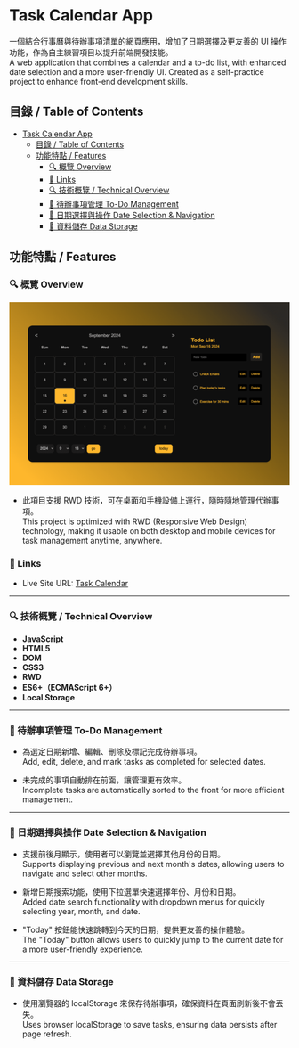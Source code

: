 # Task Calendar App

一個結合行事曆與待辦事項清單的網頁應用，增加了日期選擇及更友善的 UI 操作功能，作為自主練習項目以提升前端開發技能。  
A web application that combines a calendar and a to-do list, with enhanced date selection and a more user-friendly UI. Created as a self-practice project to enhance front-end development skills.

## 目錄 / Table of Contents

- [Task Calendar App](#task-calendar-app)
  - [目錄 / Table of Contents](#目錄--table-of-contents)
  - [功能特點 / Features](#功能特點--features)
    - [🔍 概覽 Overview](#-概覽-overview)
    - [🔗 Links](#-links)
    - [🔍 技術概覽 / Technical Overview](#-技術概覽--technical-overview)
    - [📝 待辦事項管理 To-Do Management](#-待辦事項管理-to-do-management)
    - [📅 日期選擇與操作 Date Selection \& Navigation](#-日期選擇與操作-date-selection--navigation)
    - [📁 資料儲存 Data Storage](#-資料儲存-data-storage)

## 功能特點 / Features

### 🔍 概覽 Overview

![Screenshot-desktop](./images/Screenshot-desktop.png)

- 此項目支援 RWD 技術，可在桌面和手機設備上運行，隨時隨地管理代辦事項。  
   This project is optimized with RWD (Responsive Web Design) technology, making it usable on both desktop and mobile devices for task management anytime, anywhere.

### 🔗 Links

- Live Site URL: [Task Calendar](https://kaiens-lab.github.io/Task-Calendar/)

---

### 🔍 技術概覽 / Technical Overview

- **JavaScript**
- **HTML5**
- **DOM**
- **CSS3**
- **RWD**
- **ES6+（ECMAScript 6+）**
- **Local Storage**

---

### 📝 待辦事項管理 To-Do Management

- 為選定日期新增、編輯、刪除及標記完成待辦事項。  
   Add, edit, delete, and mark tasks as completed for selected dates.

- 未完成的事項自動排在前面，讓管理更有效率。  
   Incomplete tasks are automatically sorted to the front for more efficient management.

---

### 📅 日期選擇與操作 Date Selection & Navigation

- 支援前後月顯示，使用者可以瀏覽並選擇其他月份的日期。  
   Supports displaying previous and next month's dates, allowing users to navigate and select other months.

- 新增日期搜索功能，使用下拉選單快速選擇年份、月份和日期。  
   Added date search functionality with dropdown menus for quickly selecting year, month, and date.

- "Today" 按鈕能快速跳轉到今天的日期，提供更友善的操作體驗。  
   The "Today" button allows users to quickly jump to the current date for a more user-friendly experience.

---

### 📁 資料儲存 Data Storage

- 使用瀏覽器的 localStorage 來保存待辦事項，確保資料在頁面刷新後不會丟失。  
   Uses browser localStorage to save tasks, ensuring data persists after page refresh.
